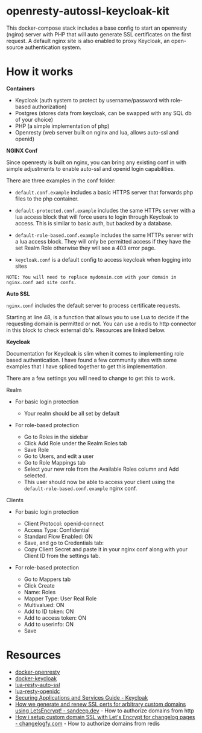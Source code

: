 # openresty-autossl-keycloak-kit
This docker-compose stack includes a base config to start an openresty (nginx) server with PHP that will auto generate SSL certificates on the first request. A default nginx site is also enabled to proxy Keycloak, an open-source authentication system.

# How it works

**Containers**

- Keycloak (auth system to protect by username/password with role-based authorization)
- Postgres (stores data from keycloak, can be swapped with any SQL db of your choice)
- PHP (a simple implementation of php)
- Openresty (web server built on nginx and lua, allows auto-ssl and openid)

**NGINX Conf**

Since openresty is built on nginx, you can bring any existing conf in with simple adjustments to enable auto-ssl and openid login capabilities.

There are three examples in the conf folder:

- `default.conf.example` includes a basic HTTPS server that forwards php files to the php container.

- `default-protected.conf.example` includes the same HTTPs server with a lua access block that will force users to login through Keycloak to access. This is similar to basic auth, but backed by a database.


- `default-role-based.conf.example` includes the same HTTPs server with a lua access block. They will only be permitted access if they have the set Realm Role otherwise they will see a 403 error page.

- `keycloak.conf` is a default config to access keycloak when logging into sites

```
NOTE: You will need to replace mydomain.com with your domain in nginx.conf and site confs.
```
**Auto SSL**

`nginx.conf` includes the default server to process certificate requests.

Starting at line 48, is a function that allows you to use Lua to decide if the requesting domain is permitted or not. You can use a redis to http connector in this block to check external db's. Resources are linked below.

**Keycloak**

Documentation for Keycloak is slim when it comes to implementing role based authentication. I have found a few community sites with some examples that I have spliced together to get this implementation.

There are a few settings you will need to change to get this to work.

Realm

- For basic login protection
  - Your realm should be all set by default

- For role-based protection
  - Go to Roles in the sidebar
  - Click Add Role under the Realm Roles tab
  - Save Role
  - Go to Users, and edit a user
  - Go to Role Mappings tab
  - Select your new role from the Available Roles column and Add selected.
  - This user should now be able to access your client using the `default-role-based.conf.example` nginx conf.

Clients

- For basic login protection
  - Client Protocol: openid-connect
  - Access Type: Confidential
  - Standard Flow Enabled: ON
  - Save, and go to Credentials tab:
  - Copy Client Secret and paste it in your nginx conf along with your Client ID from the settings tab.

- For role-based protection
  - Go to Mappers tab
  - Click Create
  - Name: Roles
  - Mapper Type: User Real Role
  - Multivalued: ON
  - Add to ID token: ON
  - Add to access token: ON
  - Add to userinfo: ON
  - Save

# Resources
- [docker-openresty](https://hub.docker.com/r/openresty/openresty)
- [docker-keycloak](https://hub.docker.com/r/jboss/keycloak)
- [lua-resty-auto-ssl](https://github.com/auto-ssl/lua-resty-auto-ssl)
- [lua-resty-openidc](https://github.com/zmartzone/lua-resty-openidc)
- [Securing Applications and Services Guide - Keycloak](https://www.keycloak.org/docs/latest/securing_apps/index.html)
- [How we generate and renew SSL certs for arbitrary custom domains using LetsEncrypt! - sandeep.dev](https://sandeep.dev/how-we-generate-and-renew-ssl-certs-for-arbitrary-custom-domains-using-letsencrypt-cjtk0utui000c1cs1f7y9ua5n) - How to authorize domains from http
- [How i setup custom domain SSL with Let's Encrypt for changelog pages - changelogfy.com](https://changelogfy.com/blog/how-i-setup-custom-domain-ssl-with-lets-encrypt-for-changelog-pages/) - How to authorize domains from redis